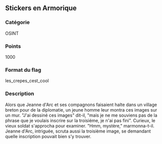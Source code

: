 ## Stickers en Armorique

### Catégorie 

OSINT

### Points 

1000

### Format du flag

les_crepes_cest_cool

### Description

Alors que Jeanne d'Arc et ses compagnons faisaient halte dans un village 
breton pour de la diplomatie, un jeune homme leur montra ces images sur 
un mur. "J'ai dessiné ces images" dit-il, "mais je ne me souviens pas de 
la phrase que je voulais inscrire sur la troisiéme, je n'ai pas fini". 
Curieux, le vieux soldat s'approcha pour examiner. "Hmm, mystère," 
marmonna-t-il. Jeanne d'Arc, intriguée, scruta aussi la troisième image,
se demandant quelle inscription pouvait bien s'y trouver.


